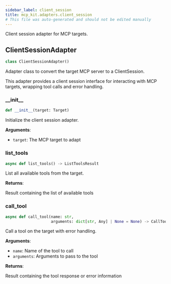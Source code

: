 ```yaml
---
sidebar_label: client_session
title: mcp_kit.adapters.client_session
# This file was auto-generated and should not be edited manually
---
```


Client session adapter for MCP targets.

## ClientSessionAdapter

```python
class ClientSessionAdapter()
```

Adapter class to convert the target MCP server to a ClientSession.

This adapter provides a client session interface for interacting with
MCP targets, wrapping tool calls and error handling.

### \_\_init\_\_

```python
def __init__(target: Target)
```

Initialize the client session adapter.

**Arguments**:

- `target`: The MCP target to adapt

### list\_tools

```python
async def list_tools() -> ListToolsResult
```

List all available tools from the target.

**Returns**:

Result containing the list of available tools

### call\_tool

```python
async def call_tool(name: str,
                    arguments: dict[str, Any] | None = None) -> CallToolResult
```

Call a tool on the target with error handling.

**Arguments**:

- `name`: Name of the tool to call
- `arguments`: Arguments to pass to the tool

**Returns**:

Result containing the tool response or error information

